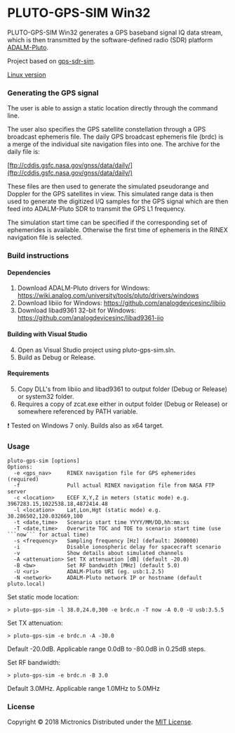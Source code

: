 # PLUTO-GPS-SIM Win32

PLUTO-GPS-SIM Win32 generates a GPS baseband signal IQ data stream, which is then transmitted by the 
software-defined radio (SDR) platform [ADALM-Pluto](https://wiki.analog.com/university/tools/pluto).

Project based on [gps-sdr-sim](https://github.com/osqzss/gps-sdr-sim).

[Linux version](https://github.com/Mictronics/pluto-gps-sim)

### Generating the GPS signal
The user is able to assign a static location directly through the command line.

The user also specifies the GPS satellite constellation through a GPS broadcast 
ephemeris file. The daily GPS broadcast ephemeris file (brdc) is a merge of the
individual site navigation files into one. The archive for the daily file is:

[ftp://cddis.gsfc.nasa.gov/gnss/data/daily/](ftp://cddis.gsfc.nasa.gov/gnss/data/daily/)

These files are then used to generate the simulated pseudorange and
Doppler for the GPS satellites in view. This simulated range data is 
then used to generate the digitized I/Q samples for the GPS signal
which are then feed into ADALM-Pluto SDR to transmit the GPS L1 frequency.

The simulation start time can be specified if the corresponding set of ephemerides
is available. Otherwise the first time of ephemeris in the RINEX navigation file
is selected.

### Build instructions
#### Dependencies

1. Download ADALM-Pluto drivers for Windows: https://wiki.analog.com/university/tools/pluto/drivers/windows
2. Download libiio for Windows: https://github.com/analogdevicesinc/libiio
3. Download libad9361 32-bit for Windows: https://github.com/analogdevicesinc/libad9361-iio

#### Building with Visual Studio
4. Open as Visual Studio project using pluto-gps-sim.sln.
5. Build as Debug or Release.

#### Requirements

5. Copy DLL's from libiio and libad9361 to output folder (Debug or Release) or system32 folder.
6. Requires a copy of zcat.exe either in output folder (Debug or Release) or somewhere referenced by PATH variable.

:exclamation: Tested on Windows 7 only. Builds also as x64 target.

### Usage
```
pluto-gps-sim [options]
Options:
  -e <gps_nav>     RINEX navigation file for GPS ephemerides (required)
  -f               Pull actual RINEX navigation file from NASA FTP server
  -c <location>    ECEF X,Y,Z in meters (static mode) e.g. 3967283.15,1022538.18,4872414.48
  -l <location>    Lat,Lon,Hgt (static mode) e.g. 30.286502,120.032669,100
  -t <date,time>   Scenario start time YYYY/MM/DD,hh:mm:ss
  -T <date,time>   Overwrite TOC and TOE to scenario start time (use ```now``` for actual time)
  -s <frequency>   Sampling frequency [Hz] (default: 2600000)
  -i               Disable ionospheric delay for spacecraft scenario
  -v               Show details about simulated channels
  -A <attenuation> Set TX attenuation [dB] (default -20.0)
  -B <bw>          Set RF bandwidth [MHz] (default 5.0)
  -U <uri>         ADALM-Pluto URI (eg. usb:1.2.5)
  -N <network>     ADALM-Pluto network IP or hostname (default pluto.local)
```

Set static mode location:

```
> pluto-gps-sim -l 38.0,24.0,300 -e brdc.n -T now -A 0.0 -U usb:3.5.5
```

Set TX attenuation:
```
> pluto-gps-sim -e brdc.n -A -30.0
```
Default -20.0dB. Applicable range 0.0dB to -80.0dB in 0.25dB steps.

Set RF bandwidth:
```
> pluto-gps-sim -e brdc.n -B 3.0
```
Default 3.0MHz. Applicable range 1.0MHz to 5.0MHz

### License

Copyright &copy; 2018 Mictronics
Distributed under the [MIT License](http://www.opensource.org/licenses/mit-license.php).
